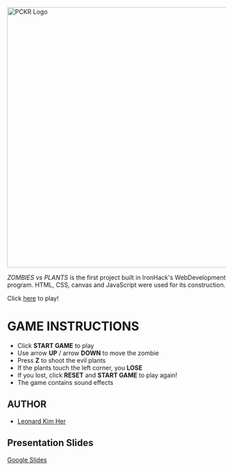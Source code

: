 <img alt="PCKR Logo" src="https://github.com/LBWKH/ZombiesVsPlants/blob/master/images/zvsplogo.png" width="600px"/>

*ZOMBIES vs PLANTS* is the first project built in IronHack's WebDevelopment program. 
HTML, CSS, canvas and JavaScript were used for its construction.

Click [here](https://lbwkh.github.io/ZombiesVsPlants/) to play!

# GAME INSTRUCTIONS

 - Click **START GAME** to play
 - Use arrow **UP** / arrow **DOWN** to move the zombie
 - Press **Z** to shoot the evil plants
 - If the plants touch the left corner, you **LOSE**
 - If you lost, click **RESET** and **START GAME** to play again!
 - The game contains sound effects

## AUTHOR

- [Leonard Kim Her](https://github.com/LBWKH)

## Presentation Slides

[Google Slides](https://docs.google.com/presentation/d/16NmRMWV_TB5S7pz-A7chekpY9_hrcyGqNzGDJxQW8S8/edit?usp=sharing)
